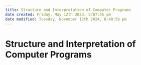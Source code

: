 ```yaml
---
title: Structure and Interpretation of Computer Programs
date created: Friday, May 12th 2023, 5:07:55 pm
date modified: Tuesday, November 12th 2024, 8:40:56 pm
---
```


# Structure and Interpretation of Computer Programs
